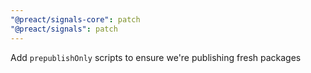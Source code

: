 ```yaml
---
"@preact/signals-core": patch
"@preact/signals": patch
---
```


Add `prepublishOnly` scripts to ensure we're publishing fresh packages
